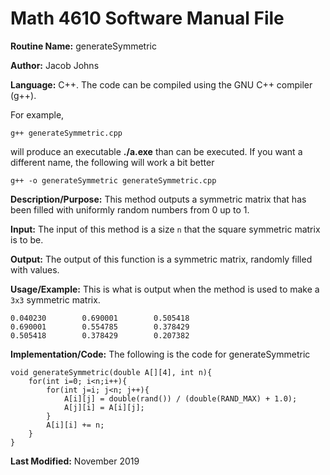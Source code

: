 # Math 4610 Software Manual File

**Routine Name:** generateSymmetric

**Author:** Jacob Johns

**Language:** C++. The code can be compiled using the GNU C++ compiler (g++).

For example,

    g++ generateSymmetric.cpp

will produce an executable **./a.exe** than can be executed. If you want a different name, the following will work a bit
better

    g++ -o generateSymmetric generateSymmetric.cpp

**Description/Purpose:** This method outputs a symmetric matrix that has been filled with uniformly random numbers from 0 up to 1.

**Input:** The input of this method is a size `n` that the square symmetric matrix is to be.

**Output:** The output of this function is a symmetric matrix, randomly filled with values.

**Usage/Example:** This is what is output when the method is used to make a `3x3` symmetric matrix.
```
0.040230        0.690001        0.505418
0.690001        0.554785        0.378429
0.505418        0.378429        0.207382
```


**Implementation/Code:** The following is the code for generateSymmetric
```
void generateSymmetric(double A[][4], int n){
	for(int i=0; i<n;i++){
		for(int j=i; j<n; j++){
			A[i][j] = double(rand()) / (double(RAND_MAX) + 1.0);
			A[j][i] = A[i][j];
		}
		A[i][i] += n;
	}
}
```


**Last Modified:** November 2019
